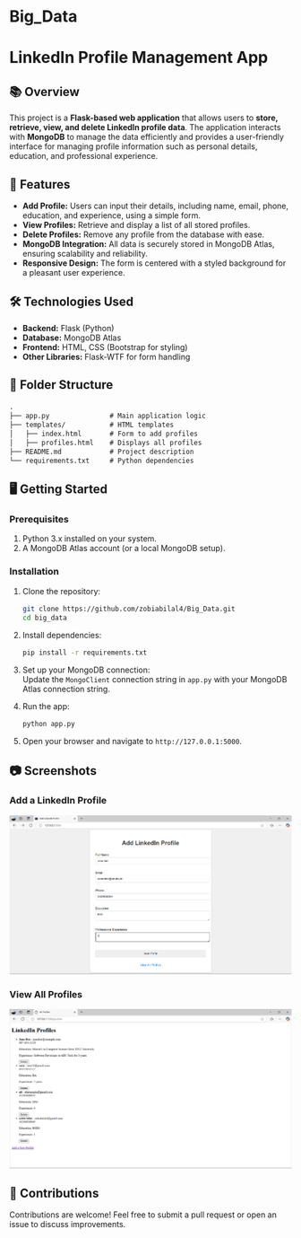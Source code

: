 # Big_Data


# LinkedIn Profile Management App

## 📚 Overview  
This project is a **Flask-based web application** that allows users to **store, retrieve, view, and delete LinkedIn profile data**. The application interacts with **MongoDB** to manage the data efficiently and provides a user-friendly interface for managing profile information such as personal details, education, and professional experience.

## 🚀 Features  
- **Add Profile:** Users can input their details, including name, email, phone, education, and experience, using a simple form.
- **View Profiles:** Retrieve and display a list of all stored profiles.
- **Delete Profiles:** Remove any profile from the database with ease.
- **MongoDB Integration:** All data is securely stored in MongoDB Atlas, ensuring scalability and reliability.
- **Responsive Design:** The form is centered with a styled background for a pleasant user experience.

## 🛠️ Technologies Used  
- **Backend:** Flask (Python)  
- **Database:** MongoDB Atlas  
- **Frontend:** HTML, CSS (Bootstrap for styling)  
- **Other Libraries:** Flask-WTF for form handling  

## 📂 Folder Structure  
```
.
├── app.py               # Main application logic
├── templates/           # HTML templates
│   ├── index.html       # Form to add profiles
│   ├── profiles.html    # Displays all profiles
├── README.md            # Project description
└── requirements.txt     # Python dependencies
```

## 🖥️ Getting Started  

### Prerequisites  
1. Python 3.x installed on your system.  
2. A MongoDB Atlas account (or a local MongoDB setup).  

### Installation  
1. Clone the repository:  
   ```bash
   git clone https://github.com/zobiabilal4/Big_Data.git
   cd big_data
   ```
2. Install dependencies:  
   ```bash
   pip install -r requirements.txt
   ```

3. Set up your MongoDB connection:  
   Update the `MongoClient` connection string in `app.py` with your MongoDB Atlas connection string.

4. Run the app:  
   ```bash
   python app.py
   ```
5. Open your browser and navigate to `http://127.0.0.1:5000`.

## 📷 Screenshots  
### Add a LinkedIn Profile  
![Add Profile](https://github.com/zobiabilal4/Big_Data/blob/master/app_1.png)

### View All Profiles  
![View Profiles](https://github.com/zobiabilal4/Big_Data/blob/master/app_2.png)

## 🤝 Contributions  
Contributions are welcome! Feel free to submit a pull request or open an issue to discuss improvements.

